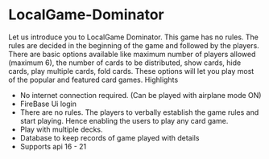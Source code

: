 # LocalGame-Dominator

Let us introduce you to LocalGame Dominator. This game has no rules. The rules are
decided in the beginning of the game and followed by the players. There are basic
options available like maximum number of players allowed (maximum 6), the number
of cards to be distributed, show cards, hide cards, play multiple cards, fold cards.
These options will let you play most of the popular and featured card games.
Highlights

 
- No internet connection required. (Can be played with airplane mode ON)
- FireBase Ui login
- There are no rules. The players to verbally establish the game rules and start playing. Hence enabling the users to play any card game.
- Play with multiple decks.
- Database to keep records of game played with details
- Supports api 16 - 21


